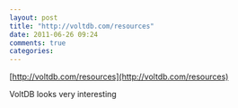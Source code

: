 ```yaml
---
layout: post
title: "http://voltdb.com/resources"
date: 2011-06-26 09:24
comments: true
categories: 
---
```

[http://voltdb.com/resources](http://voltdb.com/resources)


VoltDB looks very interesting

